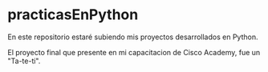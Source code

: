 # practicasEnPython

En este repositorio estaré subiendo mis proyectos desarrollados en Python.

El proyecto final que presente en mi capacitacion de Cisco Academy, fue un "Ta-te-ti".
